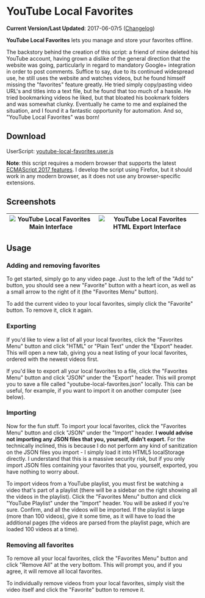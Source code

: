 # YouTube Local Favorites

**Current Version/Last Updated**: 2017-06-07r5 ([Changelog](https://gitlab.com/integers/youtube-local-favorites/blob/master/CHANGELOG.md))

**YouTube Local Favorites** lets you manage and store your favorites offline.

The backstory behind the creation of this script: a friend of mine deleted his 
YouTube account, having grown a dislike of the general direction that the 
website was going, particularly in regard to mandatory Google+ integration in 
order to post comments. Suffice to say, due to its continued widespread use, he 
still uses the website and watches videos, but he found himself missing the 
"favorites" feature greatly. He tried simply copy/pasting video URL's and 
titles into a text file, but he found that too much of a hassle. He tried 
bookmarking videos he liked, but that bloated his bookmark folders and was 
somewhat clunky. Eventually he came to me and explained the situation, and I 
found it a fantastic opportunity for automation. And so, "YouTube Local 
Favorites" was born!

## Download

UserScript: [youtube-local-favorites.user.js](https://gitlab.com/integers/youtube-local-favorites/raw/master/src/youtube-local-favorites.user.js)

**Note**: this script requires a modern browser that supports the latest
[ECMAScript 2017 features](https://kangax.github.io/compat-table/es2016plus/).
I develop the script using Firefox, but it should work in any modern browser,
as it does not use any browser-specific extensions.

## Screenshots

| ![YouTube Local Favorites Main Interface](https://gitlab.com/integers/youtube-local-favorites/raw/master/screenshots/youtube-local-favorites-2014-09-25-main-interface.png "YouTube Local Favorites Main Interface") | ![YouTube Local Favorites HTML Export Interface](https://gitlab.com/integers/youtube-local-favorites/raw/master/screenshots/youtube-local-favorites-2014-02-26r2-html-export-interface.png "YouTube Local Favorites HTML Export Interface")
|:----:|:----:|

## Usage

### Adding and removing favorites

To get started, simply go to any video page. Just to the left of the "Add to"
button, you should see a new "Favorite" button with a heart icon, as well as a
small arrow to the right of it (the "Favorites Menu" button).

To add the current video to your local favorites, simply click the "Favorite" 
button. To remove it, click it again.

### Exporting

If you'd like to view a list of all your local favorites, click the "Favorites 
Menu" button and click "HTML" or "Plain Text" under the "Export" header. This 
will open a new tab, giving you a neat listing of your local favorites, ordered 
with the newest videos first.

If you'd like to export all your local favorites to a file, click the 
"Favorites Menu" button and click "JSON" under the "Export" header. This will 
prompt you to save a file called "youtube-local-favorites.json" locally. This 
can be useful, for example, if you want to import it on another computer (see 
below).

### Importing

Now for the fun stuff. To import your local favorites, click the "Favorites 
Menu" button and click "JSON" under the "Import" header. **I would advise not 
importing any JSON files that you, yourself, didn't export.** For the
technically inclined, this is because I do not perform any kind of sanitization
on the JSON files you import - I simply load it into HTML5 localStorage
directly. I understand that this is a massive security risk, but if you only
import JSON files containing your favorites that you, yourself, exported, you
have nothing to worry about.

To import videos from a YouTube playlist, you must first be watching a video
that's part of a playlist (there will be a sidebar on the right showing all
the videos in the playlist). Click the "Favorites Menu" button and click
"YouTube Playlist" under the "Import" header. You will be asked if you're sure.
Confirm, and all the videos will be imported. If the playlist is large (more
than 100 videos), give it some time, as it will have to load the additional
pages (the videos are parsed from the playlist page, which are loaded 100
videos at a time).

### Removing all favorites

To remove all your local favorites, click the "Favorites Menu" button and click
"Remove All" at the very bottom. This will prompt you, and if you agree, it
will remove all local favorites.

To individually remove videos from your local favorites, simply visit the video 
itself and click the "Favorite" button to remove it.

